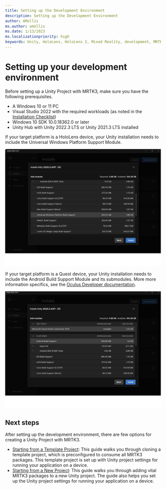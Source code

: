 ```yaml
---
title: Setting up the Development Environment
description: Setting up the Development Environment
author: AMollis
ms.author: amollis
ms.date: 1/13/2023
ms.localizationpriority: high
keywords: Unity, HoloLens, HoloLens 2, Mixed Reality, development, MRTK3, initial setup, setup, Mixed Reality Toolkit, MRTK, Quest, Oculus, Meta
---
```


# Setting up your development environment

Before setting up a Unity Project with MRTK3, make sure you have the following prerequisites.

- A Windows 10 or 11 PC
- Visual Studio 2022 with the required workloads (as noted in the [Installation Checklist](/windows/mixed-reality/develop/install-the-tools?tabs=unity))
- Windows 10 SDK 10.0.18362.0 or later
- Unity Hub with Unity 2022.3 LTS or Unity 2021.3 LTS installed

If your target platform is a HoloLens device, your Unity installation needs to include the Universal Windows Platform Support Module.

![UWP Module Installation](../../images/setting-up/MRTK-Development-Setup-UWPModule.png)

If your target platform is a Quest device, your Unity installation needs to include the Android Build Support Module and its submodules. More more information specifics, see the [Oculus Developer documentation](https://developer.oculus.com/documentation/unity/book-unity-gsg/#install-unity-editor).

![Android Module Installation](../../images/setting-up/MRTK-Development-Setup-AndroidModule.png)

## Next steps

After setting up the development environment, there are few options for creating a Unity Project with MRTK3.

- [Starting from a Template Project](setup-template.md): This guide walks you through cloning a template project, which is preconfigured to consume all MRTK3 packages. This template project is set up with  Unity project settings for running your application on a device.
- [Starting from a New Project](setup-new-project.md): This guide walks you through adding vital MRTK3 packages to a new Unity project. The guide also helps you set up the Unity project settings for running your application on a device.